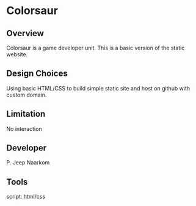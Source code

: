 # Colorsaur

## Overview
Colorsaur is a game developer unit.  This is a basic version of the static website.

## Design Choices
Using basic HTML/CSS to build simple static site and host on github with custom domain.

## Limitation
No interaction

## Developer

P. Jeep Naarkom <br>

## Tools

script: html/css
